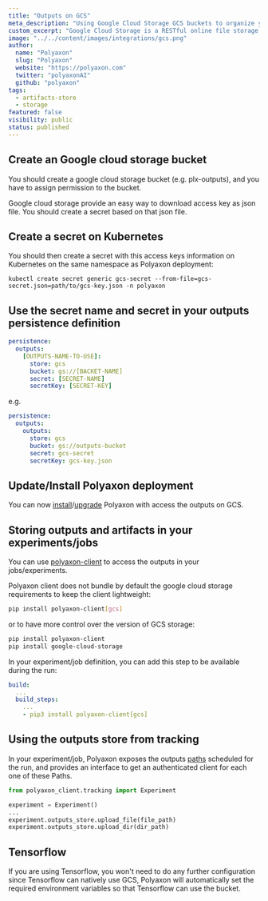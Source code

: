 ```yaml
---
title: "Outputs on GCS"
meta_description: "Using Google Cloud Storage GCS buckets to organize your jobs outputs and experiment artifacts. Polyaxon allows users to connect to one or multiple buckets on Google Cloud Storage GCS to store job outputs and experiment artifacts."
custom_excerpt: "Google Cloud Storage is a RESTful online file storage web service for storing and accessing data on Google Cloud Platform infrastructure. The service combines the performance and scalability of Google's cloud with advanced security and sharing capabilities."
image: "../../content/images/integrations/gcs.png"
author:
  name: "Polyaxon"
  slug: "Polyaxon"
  website: "https://polyaxon.com"
  twitter: "polyaxonAI"
  github: "polyaxon"
tags: 
  - artifacts-store
  - storage
featured: false
visibility: public
status: published
---
```


## Create an Google cloud storage bucket

You should create a google cloud storage bucket (e.g. plx-outputs), and you have to assign permission to the bucket.

Google cloud storage provide an easy way to download access key as json file. You should create a secret based on that json file.

## Create a secret on Kubernetes

You should then create a secret with this access keys information on Kubernetes on the same namespace as Polyaxon deployment:

`kubectl create secret generic gcs-secret --from-file=gcs-secret.json=path/to/gcs-key.json -n polyaxon`

## Use the secret name and secret in your outputs persistence definition

```yaml
persistence:
  outputs:
    [OUTPUTS-NAME-TO-USE]:
      store: gcs
      bucket: gs://[BACKET-NAME]
      secret: [SECRET-NAME]
      secretKey: [SECRET-KEY]
```

e.g.

```yaml
persistence:
  outputs:
    outputs:
      store: gcs
      bucket: gs://outputs-bucket
      secret: gcs-secret
      secretKey: gcs-key.json
```

## Update/Install Polyaxon deployment

You can now [install](/setup/kubernetes/)/[upgrade](/setup/kubernetes/#upgrade-polyaxon) Polyaxon with access the outputs on GCS.

## Storing outputs and artifacts in your experiments/jobs

You can use [polyaxon-client](/references/polyaxon-client-python/) to access the outputs in your jobs/experiments.

Polyaxon client does not bundle by default the google cloud storage requirements to keep the client lightweight:

```bash
pip install polyaxon-client[gcs]
``` 

or to have more control over the version of GCS storage:

```bash
pip install polyaxon-client
pip install google-cloud-storage
``` 

In your experiment/job definition, you can add this step to be available during the run:

```yaml
build:
  ...
  build_steps:
    ...
    - pip3 install polyaxon-client[gcs]
```

## Using the outputs store from tracking

In your experiment/job, Polyaxon exposes the outputs [paths](/references/tracking-api/paths/#get-outputs-path) scheduled for the run, 
and provides an interface to get an authenticated client for each one of these Paths.

```python
from polyaxon_client.tracking import Experiment

experiment = Experiment()
...
experiment.outputs_store.upload_file(file_path)
experiment.outputs_store.upload_dir(dir_path)
``` 

## Tensorflow

If you are using Tensorflow, you won't need to do any further configuration since Tensorflow can natively use GCS, 
Polyaxon will automatically set the required environment variables so that Tensorflow can use the bucket. 
